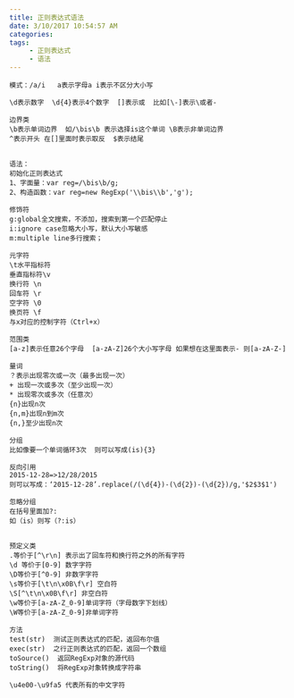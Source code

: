 ```yaml
---
title: 正则表达式语法
date: 3/10/2017 10:54:57 AM 
categories:
tags:
     - 正则表达式
     - 语法
---
```

	
	模式：/a/i   a表示字母a i表示不区分大小写
	
	\d表示数字  \d{4}表示4个数字  []表示或  比如[\-]表示\或者-
	
	边界类
	\b表示单词边界  如/\bis\b 表示选择is这个单词 \B表示非单词边界
	^表示开头 在[]里面时表示取反  $表示结尾
	
	
	语法：
	初始化正则表达式
	1、字面量：var reg=/\bis\b/g;
	2、构造函数：var reg=new RegExp('\\bis\\b','g');
<!--MORE-->	
	修饰符
	g:global全文搜索，不添加，搜索到第一个匹配停止
	i:ignore case忽略大小写，默认大小写敏感
	m:multiple line多行搜索；
	
	元字符
	\t水平指标符
	垂直指标符\v
	换行符 \n
	回车符 \r
	空字符 \0
	换页符 \f
	与x对应的控制字符（Ctrl+x）
	
	范围类
	[a-z]表示任意26个字母  [a-zA-Z]26个大小写字母 如果想在这里面表示- 则[a-zA-Z-] 
	
	量词
	？表示出现零次或一次（最多出现一次） 
	+ 出现一次或多次（至少出现一次）
	* 出现零次或多次（任意次）
	{n}出现n次
	{n,m}出现n到m次
	{n,}至少出现n次
	
	分组 
	比如像要一个单词循环3次  则可以写成(is){3}
	
	反向引用
	2015-12-28=>12/28/2015
	则可以写成：‘2015-12-28’.replace(/(\d{4})-(\d{2})-(\d{2})/g,'$2$3$1')
	
	忽略分组
	在括号里面加?:
	如（is）则写（?:is）
	
	
	预定义类
	.等价于[^\r\n] 表示出了回车符和换行符之外的所有字符
	\d 等价于[0-9] 数字字符
	\D等价于[^0-9] 非数字字符
	\s等价于[\t\n\x0B\f\r] 空白符
	\S[^\t\n\x0B\f\r] 非空白符
	\w等价于[a-zA-Z_0-9]单词字符（字母数字下划线）
	\W等价于[a-zA-Z_0-9]非单词字符
	
	方法 
	test(str)  测试正则表达式的匹配，返回布尔值
	exec(str)  之行正则表达式的匹配，返回一个数组
	toSource()  返回RegExp对象的源代码
	toString()  将RegExp对象转换成字符串
	
	\u4e00-\u9fa5 代表所有的中文字符